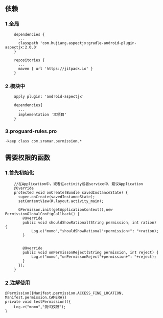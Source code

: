 ## 依赖
### 1.全局
```
    dependencies {
      ...
      classpath 'com.hujiang.aspectjx:gradle-android-plugin-aspectjx:2.0.0'
    }

    repositories {
      ...
      maven { url 'https://jitpack.io' }
    }

````
### 2.模块中
```
    apply plugin: 'android-aspectjx'

    dependencies{
      ...
      implementation '本项目'
    }
```

### 3.proguard-rules.pro
```
-keep class com.sramar.permission.*
```


## 需要权限的函数
### 1.首先初始化
```
    //在Application中，或者在activity或者service中，建议Application
    @Override
    protected void onCreate(Bundle savedInstanceState) {
      super.onCreate(savedInstanceState);
      setContentView(R.layout.activity_main);

      GPermisson.init(getApplicationContext(),new PermissionGlobalConfigCallback() {
        @Override
        public void shouldShowRational(String permission, int ration) {
            Log.e("momo","shouldShowRational"+permission+": "+ration);
        }


        @Override
        public void onPermissonReject(String permission, int reject) {
            Log.e("momo","onPermissonReject"+permission+": "+reject);
        }
      });
    }
```
### 2.注解使用
    @Permission({Manifest.permission.ACCESS_FINE_LOCATION, Manifest.permission.CAMERA})
    private void testPermission(){
        Log.e("momo","测试权限");
    }